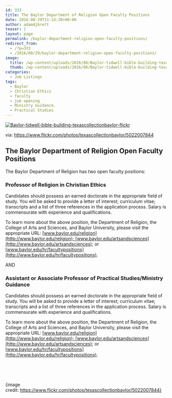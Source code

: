 ```yaml
---
id: 333
title: The Baylor Department of Religion Open Faculty Positions
date: 2016-08-29T21:14:20+00:00
author: adamdjbrett
teaser: |
layout: page
permalink: /baylor-department-religion-open-faculty-positions/
redirect_from:
  - /?p=333
  - /2016/08/29/baylor-department-religion-open-faculty-positions/
image:
  title: /wp-content/uploads/2016/08/Baylor-tidwell-bible-building-texascollectionbaylor-flickr.jpg
  thumb: /wp-content/uploads/2016/08/Baylor-tidwell-bible-building-texascollectionbaylor-flickr-150x150.jpg
categories:
  - Job Listings
tags:
  - Baylor
  - Christian Ethics
  - faculty
  - job opening
  - Ministry Guidance.
  - Practical Studies
---
```

[![Baylor-tidwell-bible-building-texascollectionbaylor-flickr](http://nabpr.org/wp-content/uploads/2016/08/Baylor-tidwell-bible-building-texascollectionbaylor-flickr-1024x652.jpg)](/wp-content/uploads/2016/08/Baylor-tidwell-bible-building-texascollectionbaylor-flickr.jpg)

via: https://www.flickr.com/photos/texascollectionbaylor/5022007844
## The Baylor Department of Religion Open Faculty Positions

The Baylor Department of Religion has two open faculty positions:

### Professor of Religion in Christian Ethics

Candidates should possess an earned doctorate in the appropriate field of study. You will be asked to provide a letter of interest; curriculum vitae; transcripts and a list of three references in the application process. Salary is commensurate with experience and qualifications.

To learn more about the above position, the Department of Religion, the College of Arts and Sciences, and Baylor University, please visit the appropriate URL: [www.baylor.edu/religion](http://www.baylor.edu/religion); [www.baylor.edu/artsandsciences](http://www.baylor.edu/artsandsciences); or [www.baylor.edu/hr/facultypositions](http://www.baylor.edu/hr/facultypositions).

AND

### Assistant or Associate Professor of Practical Studies/Ministry Guidance

Candidates should possess an earned doctorate in the appropriate field of study. You will be asked to provide a letter of interest; curriculum vitae; transcripts and a list of three references in the application process. Salary is commensurate with experience and qualifications.

To learn more about the above position, the Department of Religion, the College of Arts and Sciences, and Baylor University, please visit the appropriate URL: [www.baylor.edu/religion](http://www.baylor.edu/religion); [www.baylor.edu/artsandsciences](http://www.baylor.edu/artsandsciences); or [www.baylor.edu/hr/facultypositions](http://www.baylor.edu/hr/facultypositions).

&nbsp;

&nbsp;

{image credit: https://www.flickr.com/photos/texascollectionbaylor/5022007844}
